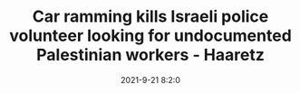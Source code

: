 ---
"title": "Car ramming kills Israeli police volunteer looking for undocumented Palestinian workers - Haaretz"
"date": "2021-9-21 8:2:0"
"feed_name": "GOOGLENEWSCONSTRUCTION"
"feed_website": "https://news.google.com/search?q=construction%2Bincident&hl=en-US&gl=US&ceid=US:en"
"feed_rss": "https://news.google.com/rss/search?q=construction%2Bincident&hl=en-US&gl=US&ceid=US:en"
"link": "https://www.haaretz.com/israel-news/.premium-police-officer-in-critical-condition-after-being-hit-by-a-car-in-northern-israel-1.10227909"
"file": "_posts/2021-1-1-fa5829d52bbeaa0c98c3b4076565187b0d561d69.md"
"accident": "1"
"drilling": "0"
"dead": "1"
"injured": "0"
"where": "construction site"
"place": "unknown place"
---